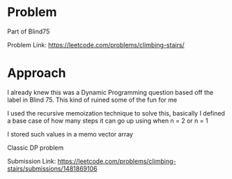 # Problem

Part of Blind75

Problem Link: https://leetcode.com/problems/climbing-stairs/

# Approach

I already knew this was a Dynamic Programming question based off the label in Blind 75. This kind of ruined some of the fun for me

I used the recursive memoization technique to solve this, basically I defined a base case of how many steps it can go up using when n = 2 or n = 1

I stored such values in a memo vector array

Classic DP problem

Submission Link: https://leetcode.com/problems/climbing-stairs/submissions/1481869106